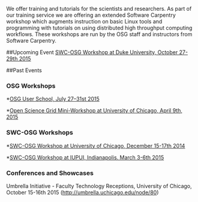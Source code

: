 
[title]: - "Joint Software Carpentry and OSG Workshops"

We offer training and tutorials for the scientists and researchers. As part of our training service we are offering an extended Software Carpentry workshop which augments instruction on basic Linux tools and programming with tutorials on using distributed high throughput computing workflows. These workshops are run by the OSG staff and instructors from Software Carpentry.



##Upcoming Event
[SWC-OSG Workshop at Duke University, October 27-29th 2015](http://swc-osg-workshop.github.io/2015-10-27-duke/index.html)

 
##Past Events

### OSG Workshops

*[OSG User School, July 27–31st 2015](https://twiki.opensciencegrid.org/bin/view/Education/OSGUserSchool2015)

*[Open Science Grid Mini-Workshop at University of Chicago, April 9th,  2015](http://swc-osg-workshop.github.io/MiniOSG-2015-04-09-UChicago/index.html)

### SWC-OSG Workshops
*[SWC-OSG Workshop at University of Chicago, December 15-17th 2014](http://swc-osg-workshop.github.io/2014-12-15-UChicago/)

*[SWC-OSG Workshop at IUPUI, Indianapolis. March 3-6th 2015](http://swc-osg-workshop.github.io/2015-03-03-iupui/index.html)

### Conferences and Showcases
Umbrella Initiative - Faculty Technology Receptions, University of Chicago, October 15-16th 2015 (http://umbrella.uchicago.edu/node/80)
